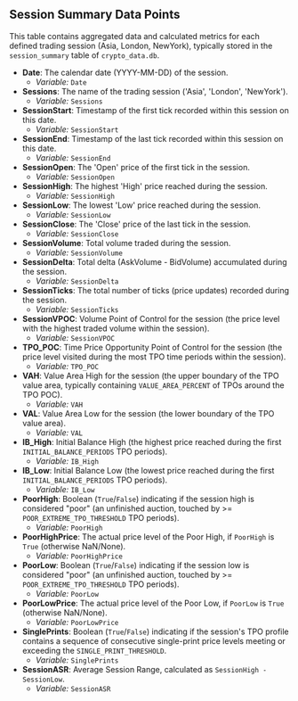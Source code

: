 ## Session Summary Data Points

This table contains aggregated data and calculated metrics for each defined trading session (Asia, London, NewYork), typically stored in the `session_summary` table of `crypto_data.db`.

*   **Date**: The calendar date (YYYY-MM-DD) of the session.
    *   *Variable:* `Date`
*   **Sessions**: The name of the trading session ('Asia', 'London', 'NewYork').
    *   *Variable:* `Sessions`
*   **SessionStart**: Timestamp of the first tick recorded within this session on this date.
    *   *Variable:* `SessionStart`
*   **SessionEnd**: Timestamp of the last tick recorded within this session on this date.
    *   *Variable:* `SessionEnd`
*   **SessionOpen**: The 'Open' price of the first tick in the session.
    *   *Variable:* `SessionOpen`
*   **SessionHigh**: The highest 'High' price reached during the session.
    *   *Variable:* `SessionHigh`
*   **SessionLow**: The lowest 'Low' price reached during the session.
    *   *Variable:* `SessionLow`
*   **SessionClose**: The 'Close' price of the last tick in the session.
    *   *Variable:* `SessionClose`
*   **SessionVolume**: Total volume traded during the session.
    *   *Variable:* `SessionVolume`
*   **SessionDelta**: Total delta (AskVolume - BidVolume) accumulated during the session.
    *   *Variable:* `SessionDelta`
*   **SessionTicks**: The total number of ticks (price updates) recorded during the session.
    *   *Variable:* `SessionTicks`
*   **SessionVPOC**: Volume Point of Control for the session (the price level with the highest traded volume within the session).
    *   *Variable:* `SessionVPOC`
*   **TPO_POC**: Time Price Opportunity Point of Control for the session (the price level visited during the most TPO time periods within the session).
    *   *Variable:* `TPO_POC`
*   **VAH**: Value Area High for the session (the upper boundary of the TPO value area, typically containing `VALUE_AREA_PERCENT` of TPOs around the TPO POC).
    *   *Variable:* `VAH`
*   **VAL**: Value Area Low for the session (the lower boundary of the TPO value area).
    *   *Variable:* `VAL`
*   **IB_High**: Initial Balance High (the highest price reached during the first `INITIAL_BALANCE_PERIODS` TPO periods).
    *   *Variable:* `IB_High`
*   **IB_Low**: Initial Balance Low (the lowest price reached during the first `INITIAL_BALANCE_PERIODS` TPO periods).
    *   *Variable:* `IB_Low`
*   **PoorHigh**: Boolean (`True`/`False`) indicating if the session high is considered "poor" (an unfinished auction, touched by >= `POOR_EXTREME_TPO_THRESHOLD` TPO periods).
    *   *Variable:* `PoorHigh`
*   **PoorHighPrice**: The actual price level of the Poor High, if `PoorHigh` is `True` (otherwise NaN/None).
    *   *Variable:* `PoorHighPrice`
*   **PoorLow**: Boolean (`True`/`False`) indicating if the session low is considered "poor" (an unfinished auction, touched by >= `POOR_EXTREME_TPO_THRESHOLD` TPO periods).
    *   *Variable:* `PoorLow`
*   **PoorLowPrice**: The actual price level of the Poor Low, if `PoorLow` is `True` (otherwise NaN/None).
    *   *Variable:* `PoorLowPrice`
*   **SinglePrints**: Boolean (`True`/`False`) indicating if the session's TPO profile contains a sequence of consecutive single-print price levels meeting or exceeding the `SINGLE_PRINT_THRESHOLD`.
    *   *Variable:* `SinglePrints`
*   **SessionASR**: Average Session Range, calculated as `SessionHigh - SessionLow`.
    *   *Variable:* `SessionASR` 